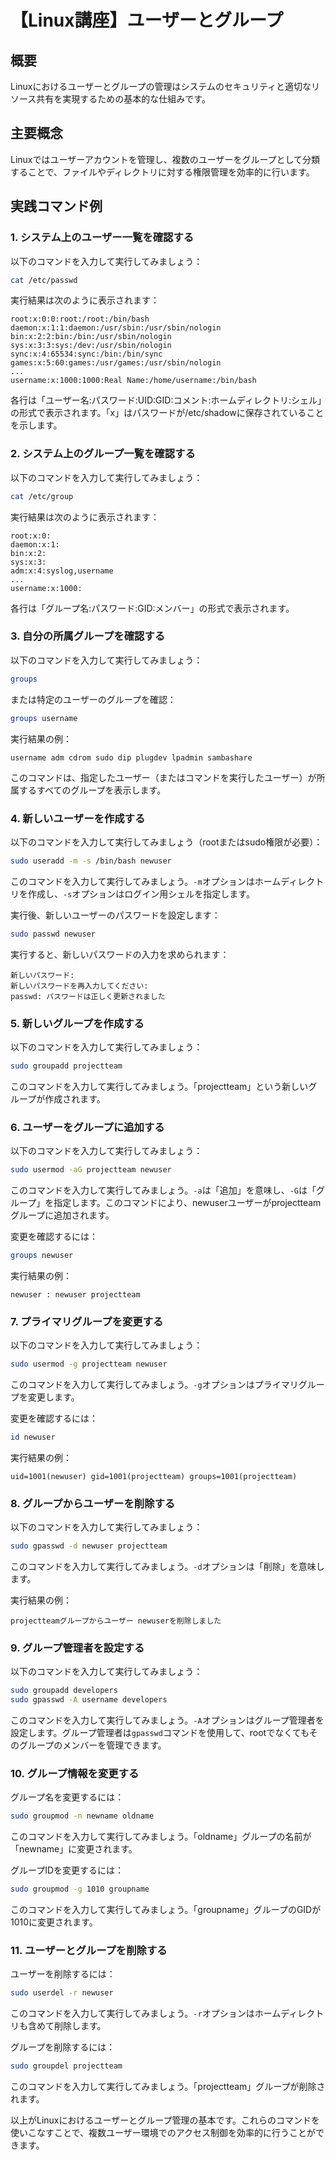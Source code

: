 # 【Linux講座】ユーザーとグループ

## 概要
Linuxにおけるユーザーとグループの管理はシステムのセキュリティと適切なリソース共有を実現するための基本的な仕組みです。

## 主要概念
Linuxではユーザーアカウントを管理し、複数のユーザーをグループとして分類することで、ファイルやディレクトリに対する権限管理を効率的に行います。

## 実践コマンド例

### 1. システム上のユーザー一覧を確認する

以下のコマンドを入力して実行してみましょう：

```bash
cat /etc/passwd
```

実行結果は次のように表示されます：
```
root:x:0:0:root:/root:/bin/bash
daemon:x:1:1:daemon:/usr/sbin:/usr/sbin/nologin
bin:x:2:2:bin:/bin:/usr/sbin/nologin
sys:x:3:3:sys:/dev:/usr/sbin/nologin
sync:x:4:65534:sync:/bin:/bin/sync
games:x:5:60:games:/usr/games:/usr/sbin/nologin
...
username:x:1000:1000:Real Name:/home/username:/bin/bash
```

各行は「ユーザー名:パスワード:UID:GID:コメント:ホームディレクトリ:シェル」の形式で表示されます。「x」はパスワードが/etc/shadowに保存されていることを示します。

### 2. システム上のグループ一覧を確認する

以下のコマンドを入力して実行してみましょう：

```bash
cat /etc/group
```

実行結果は次のように表示されます：
```
root:x:0:
daemon:x:1:
bin:x:2:
sys:x:3:
adm:x:4:syslog,username
...
username:x:1000:
```

各行は「グループ名:パスワード:GID:メンバー」の形式で表示されます。

### 3. 自分の所属グループを確認する

以下のコマンドを入力して実行してみましょう：

```bash
groups
```

または特定のユーザーのグループを確認：

```bash
groups username
```

実行結果の例：
```
username adm cdrom sudo dip plugdev lpadmin sambashare
```

このコマンドは、指定したユーザー（またはコマンドを実行したユーザー）が所属するすべてのグループを表示します。

### 4. 新しいユーザーを作成する

以下のコマンドを入力して実行してみましょう（rootまたはsudo権限が必要）：

```bash
sudo useradd -m -s /bin/bash newuser
```

このコマンドを入力して実行してみましょう。`-m`オプションはホームディレクトリを作成し、`-s`オプションはログイン用シェルを指定します。

実行後、新しいユーザーのパスワードを設定します：

```bash
sudo passwd newuser
```

実行すると、新しいパスワードの入力を求められます：
```
新しいパスワード: 
新しいパスワードを再入力してください: 
passwd: パスワードは正しく更新されました
```

### 5. 新しいグループを作成する

以下のコマンドを入力して実行してみましょう：

```bash
sudo groupadd projectteam
```

このコマンドを入力して実行してみましょう。「projectteam」という新しいグループが作成されます。

### 6. ユーザーをグループに追加する

以下のコマンドを入力して実行してみましょう：

```bash
sudo usermod -aG projectteam newuser
```

このコマンドを入力して実行してみましょう。`-a`は「追加」を意味し、`-G`は「グループ」を指定します。このコマンドにより、newuserユーザーがprojectteamグループに追加されます。

変更を確認するには：

```bash
groups newuser
```

実行結果の例：
```
newuser : newuser projectteam
```

### 7. プライマリグループを変更する

以下のコマンドを入力して実行してみましょう：

```bash
sudo usermod -g projectteam newuser
```

このコマンドを入力して実行してみましょう。`-g`オプションはプライマリグループを変更します。

変更を確認するには：

```bash
id newuser
```

実行結果の例：
```
uid=1001(newuser) gid=1001(projectteam) groups=1001(projectteam)
```

### 8. グループからユーザーを削除する

以下のコマンドを入力して実行してみましょう：

```bash
sudo gpasswd -d newuser projectteam
```

このコマンドを入力して実行してみましょう。`-d`オプションは「削除」を意味します。

実行結果の例：
```
projectteamグループからユーザー newuserを削除しました
```

### 9. グループ管理者を設定する

以下のコマンドを入力して実行してみましょう：

```bash
sudo groupadd developers
sudo gpasswd -A username developers
```

このコマンドを入力して実行してみましょう。`-A`オプションはグループ管理者を設定します。グループ管理者は`gpasswd`コマンドを使用して、rootでなくてもそのグループのメンバーを管理できます。

### 10. グループ情報を変更する

グループ名を変更するには：

```bash
sudo groupmod -n newname oldname
```

このコマンドを入力して実行してみましょう。「oldname」グループの名前が「newname」に変更されます。

グループIDを変更するには：

```bash
sudo groupmod -g 1010 groupname
```

このコマンドを入力して実行してみましょう。「groupname」グループのGIDが1010に変更されます。

### 11. ユーザーとグループを削除する

ユーザーを削除するには：

```bash
sudo userdel -r newuser
```

このコマンドを入力して実行してみましょう。`-r`オプションはホームディレクトリも含めて削除します。

グループを削除するには：

```bash
sudo groupdel projectteam
```

このコマンドを入力して実行してみましょう。「projectteam」グループが削除されます。

以上がLinuxにおけるユーザーとグループ管理の基本です。これらのコマンドを使いこなすことで、複数ユーザー環境でのアクセス制御を効率的に行うことができます。
